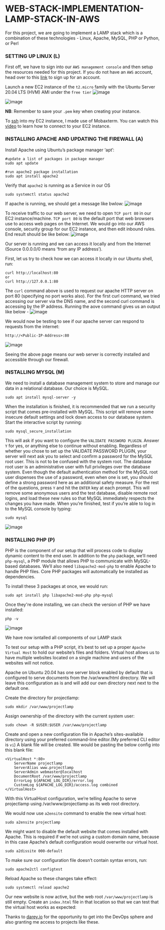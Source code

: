# WEB-STACK-IMPLEMENTATION-LAMP-STACK-IN-AWS

For this project, we are going to implement a LAMP stack which is a combination of these technologies - Linux, Apache, MySQL, PHP or Python, or Perl

### SETTING UP LINUX (**L**)
First off, we have to sign into our `AWS management console` and then setup the resources needed for this project. If you do not have an `AWS` account, head over to this [link](https://portal.aws.amazon.com/billing/signup#/start) to sign up for an account.

Launch a new EC2 instance of the `t2.micro` family with the Ubuntu Server 20.04 LTS (HVM) AMI under the `free tier`
![image](https://user-images.githubusercontent.com/22638955/131181775-aea02590-998a-4fac-a99b-9c6434a87c62.png)

![image](https://user-images.githubusercontent.com/22638955/131738526-662463a0-0975-4a02-baa8-b7aaed6b7848.png)

**NB**: Remember to save your `.pem` key when creating your instance.

To [ssh](https://searchsecurity.techtarget.com/definition/Secure-Shell) into my  EC2 instance, I made use of Mobaxterm. You can watch this [video](https://www.youtube.com/watch?v=g8XiC9Q2EEE&t=612s) to learn how to connect to your EC2 instance.

### INSTALLING APACHE AND UPDATING THE FIREWALL (**A**)
Install Apache using Ubuntu’s package manager ‘apt’:
```
#update a list of packages in package manager
sudo apt update

#run apache2 package installation
sudo apt install apache2
```
Verify that `apache2` is running as a Service in our OS
```
sudo systemctl status apache2
```
If apache is running, we should get a message like bwlow:
![image](https://user-images.githubusercontent.com/22638955/131739758-a75ccb2d-9f77-4d1d-a1eb-ed183226871b.png)

To receive traffic to our web server, we need to open `TCP port 80` in our EC2 instance/machine. `TCP port 80` is the default port that web browsers use to access web pages on the Internet. We would go into our AWS console, security group for our EC2 instance, and then edit inbound rules. End result should be like below:
![image](https://user-images.githubusercontent.com/22638955/131740300-b29c177b-d22b-41ae-a04e-380f1b2e7c59.png)

Our server is running and we can access it locally and from the Internet (Source 0.0.0.0/0 means ‘from any IP address’).

First, let us try to check how we can access it locally in our Ubuntu shell, run:
```
curl http://localhost:80
or
curl http://127.0.0.1:80
```
The `curl` command above is used to request our apache HTTP server on port 80 (specifying no port works also). For the first curl command, we tried accessing our server via the DNS name, and the second curl command is accessing by the IP address. Running the aove command gives us an output like below - 
![image](https://user-images.githubusercontent.com/22638955/131741933-36c2b819-937f-4ba2-abd0-6e7520829200.png)

We would now be testing to see if our apache server can respond to requests from the internet:
```
http://<Public-IP-Address>:80
```
![image](https://user-images.githubusercontent.com/22638955/131742187-06457df1-690b-4dd3-94af-0bffb23adabb.png)

Seeing the above page means our web server is correctly installed and accessible through our firewall.

### INSTALLING MYSQL (**M**)
We need to install a database management system to store and manage our data in a relational database. Our choice is MySQL.
```
sudo apt install mysql-server -y
```
When the installation is finished, it is recommended that we run a security script that comes pre-installed with MySQL. This script will remove some insecure default settings and lock down access to our database system. Start the interactive script by running:
```
sudo mysql_secure_installation
```
This will ask if you want to configure the `VALIDATE PASSWORD PLUGIN`.
Answer `Y` for yes, or anything else to continue without enabling.
Regardless of whether you chose to set up the VALIDATE PASSWORD PLUGIN, your server will next ask you to select and confirm a password for the MySQL root user. 
This is not to be confused with the system root. The database root user is an administrative user with full privileges over the database system. Even though the default authentication method for the MySQL root user dispenses the use of a password, even when one is set, you should define a strong password here as an additional safety measure.
For the rest of the questions, press `Y` and hit the `ENTER` key at each prompt. This will remove some anonymous users and the test database, disable remote root logins, and load these new rules so that MySQL immediately respects the changes you have made.
When you’re finished, test if you’re able to log in to the MySQL console by typing:
```
sudo mysql
```
![image](https://user-images.githubusercontent.com/22638955/131744050-10da9631-b923-4513-a2c0-c1bc79ee3251.png)

### INSTALLING PHP (**P**)
PHP is the component of our setup that will process code to display dynamic content to the end user. In addition to the `php` package, we’ll need `php-mysql`, a PHP module that allows PHP to communicate with MySQL-based databases. 
We’ll also need `libapache2-mod-php` to enable Apache to handle PHP files. Core PHP packages will automatically be installed as dependencies.

To install these 3 packages at once, we would run:
```
sudo apt install php libapache2-mod-php php-mysql
```
Once they're done installing, we can check the version of PHP we have installed:
```
php -v
```
![image](https://user-images.githubusercontent.com/22638955/131744600-0c3b06b3-ec2e-463b-9773-e1c9cd55d1d8.png)

We have now isntalled all components of our LAMP stack

To test our setup with a PHP script, it’s best to set up a proper `Apache Virtual Host` to hold our website’s files and folders. Virtual host allows us to have multiple websites located on a single machine and users of the websites will not notice.

Apache on Ubuntu 20.04 has one server block enabled by default that is configured to serve documents from the /var/www/html directory.
We will leave this configuration as is and will add our own directory next next to the default one.

Create the directory for projectlamp:
```
sudo mkdir /var/www/projectlamp
```
Assign ownership of the directory with the current system user:
```
sudo chown -R $USER:$USER /var/www/projectlamp
```
Create and open a new configuration file in Apache’s sites-available directory using your preferred command-line editor.(My preferred CLI editor is `vi`)
A blank file will be created. We would be pasting the below config into this blank file:
```
<VirtualHost *:80>
    ServerName projectlamp
    ServerAlias www.projectlamp 
    ServerAdmin webmaster@localhost
    DocumentRoot /var/www/projectlamp
    ErrorLog ${APACHE_LOG_DIR}/error.log
    CustomLog ${APACHE_LOG_DIR}/access.log combined
</VirtualHost>
```

With this VirtualHost configuration, we’re telling Apache to serve projectlamp using /var/www/projectlamp as its web root directory.

We would now use `a2ensite` command to enable the new virtual host:
```
sudo a2ensite projectlamp
```
We might want to disable the default website that comes installed with Apache. This is required if we’re not using a custom domain name, because in this case Apache’s default configuration would overwrite our virtual host.
```
sudo a2dissite 000-default
```
To make sure our configuration file doesn’t contain syntax errors, run:
```
sudo apache2ctl configtest
```
Reload Apache so these changes take effect:
```
sudo systemctl reload apache2
```
Our new website is now active, but the web root `/var/www/projectlamp` is still empty.
Create an `index.html` file in that location so that we can test that the virtual host works as expected:








Thanks to [darey.io](darey.io) for the opportunity to get into the DevOps sphere and also granting me access to projects like these.
